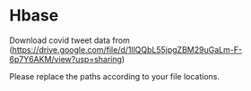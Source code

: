 # Hbase
Download covid tweet data from (https://drive.google.com/file/d/1llQQbL55jpgZBM29uGaLm-F-6p7Y6AKM/view?usp=sharing)

Please replace the paths according to your file locations.
